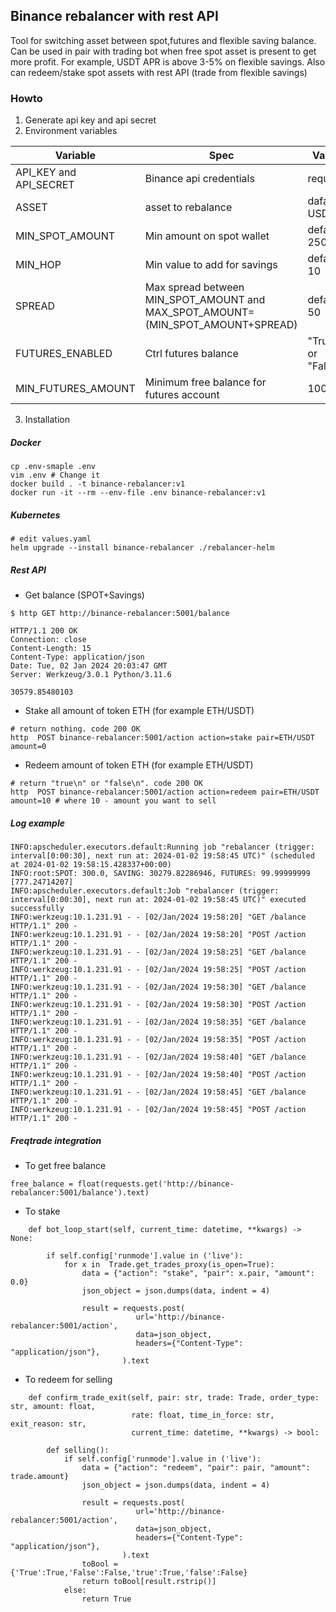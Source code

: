 ## Binance rebalancer with rest API
Tool for switching asset between spot,futures and flexible saving balance.
Can be used in pair with trading bot when free spot asset is present
to get more profit. For example, USDT APR is above 3-5% on flexible savings.
Also can redeem/stake spot assets with rest API (trade from flexible savings) 

### Howto
1. Generate api key and api secret
2. Environment variables
   
|Variable|Spec|Value|
|---|---|---|
|API_KEY and API_SECRET|Binance api credentials|requred|
|ASSET|asset to rebalance|dafault: USDT|
|MIN_SPOT_AMOUNT|Min amount on spot wallet|default: 250|
|MIN_HOP|Min value to add for savings|default: 10|
|SPREAD|Max spread between MIN_SPOT_AMOUNT and MAX_SPOT_AMOUNT=(MIN_SPOT_AMOUNT+SPREAD)|default: 50|
|FUTURES_ENABLED|Ctrl futures balance|"True" or "False"|
|MIN_FUTURES_AMOUNT|Minimum free balance for futures account|100|

3. Installation 
##### Docker
```
cp .env-smaple .env
vim .env # Change it
docker build . -t binance-rebalancer:v1
docker run -it --rm --env-file .env binance-rebalancer:v1
``` 
##### Kubernetes
```
# edit values.yaml
helm upgrade --install binance-rebalancer ./rebalancer-helm  
```

##### Rest API
- Get balance (SPOT+Savings)
```
$ http GET http://binance-rebalancer:5001/balance

HTTP/1.1 200 OK
Connection: close
Content-Length: 15
Content-Type: application/json
Date: Tue, 02 Jan 2024 20:03:47 GMT
Server: Werkzeug/3.0.1 Python/3.11.6

30579.85480103

```
- Stake all amount of token ETH (for example ETH/USDT)
```
# return nothing. code 200 OK
http  POST binance-rebalancer:5001/action action=stake pair=ETH/USDT amount=0
```
- Redeem amount of token ETH (for example ETH/USDT)
```
# return "true\n" or "false\n". code 200 OK
http  POST binance-rebalancer:5001/action action=redeem pair=ETH/USDT amount=10 # where 10 - amount you want to sell 
```
##### Log example
```
INFO:apscheduler.executors.default:Running job "rebalancer (trigger: interval[0:00:30], next run at: 2024-01-02 19:58:45 UTC)" (scheduled at 2024-01-02 19:58:15.428337+00:00)
INFO:root:SPOT: 300.0, SAVING: 30279.82286946, FUTURES: 99.99999999 [777.24714207]
INFO:apscheduler.executors.default:Job "rebalancer (trigger: interval[0:00:30], next run at: 2024-01-02 19:58:45 UTC)" executed successfully
INFO:werkzeug:10.1.231.91 - - [02/Jan/2024 19:58:20] "GET /balance HTTP/1.1" 200 -
INFO:werkzeug:10.1.231.91 - - [02/Jan/2024 19:58:20] "POST /action HTTP/1.1" 200 -
INFO:werkzeug:10.1.231.91 - - [02/Jan/2024 19:58:25] "GET /balance HTTP/1.1" 200 -
INFO:werkzeug:10.1.231.91 - - [02/Jan/2024 19:58:25] "POST /action HTTP/1.1" 200 -
INFO:werkzeug:10.1.231.91 - - [02/Jan/2024 19:58:30] "GET /balance HTTP/1.1" 200 -
INFO:werkzeug:10.1.231.91 - - [02/Jan/2024 19:58:30] "POST /action HTTP/1.1" 200 -
INFO:werkzeug:10.1.231.91 - - [02/Jan/2024 19:58:35] "GET /balance HTTP/1.1" 200 -
INFO:werkzeug:10.1.231.91 - - [02/Jan/2024 19:58:35] "POST /action HTTP/1.1" 200 -
INFO:werkzeug:10.1.231.91 - - [02/Jan/2024 19:58:40] "GET /balance HTTP/1.1" 200 -
INFO:werkzeug:10.1.231.91 - - [02/Jan/2024 19:58:40] "POST /action HTTP/1.1" 200 -
INFO:werkzeug:10.1.231.91 - - [02/Jan/2024 19:58:45] "GET /balance HTTP/1.1" 200 -
INFO:werkzeug:10.1.231.91 - - [02/Jan/2024 19:58:45] "POST /action HTTP/1.1" 200 -
```

##### Freqtrade integration
- To get free balance
```
free_balance = float(requests.get('http://binance-rebalancer:5001/balance').text)
```
- To stake
```
    def bot_loop_start(self, current_time: datetime, **kwargs) -> None:

        if self.config['runmode'].value in ('live'):
            for x in  Trade.get_trades_proxy(is_open=True):
                data = {"action": "stake", "pair": x.pair, "amount": 0.0}
                json_object = json.dumps(data, indent = 4)

                result = requests.post(
                            url='http://binance-rebalancer:5001/action',
                            data=json_object,
                            headers={"Content-Type": "application/json"},
                         ).text

```
- To redeem for selling
```
    def confirm_trade_exit(self, pair: str, trade: Trade, order_type: str, amount: float,
                           rate: float, time_in_force: str, exit_reason: str,
                           current_time: datetime, **kwargs) -> bool:

        def selling():
            if self.config['runmode'].value in ('live'):
                data = {"action": "redeem", "pair": pair, "amount": trade.amount}
                json_object = json.dumps(data, indent = 4)

                result = requests.post(
                            url='http://binance-rebalancer:5001/action',
                            data=json_object,
                            headers={"Content-Type": "application/json"},
                         ).text
                toBool = {'True':True,'False':False,'true':True,'false':False}
                return toBool[result.rstrip()]
            else:
                return True
```
